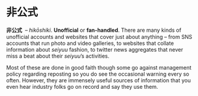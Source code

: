 # 非公式

**非公式**  – *hikōshiki*. **Unofficial** or **fan-handled**. There are many kinds of unofficial accounts and websites that cover just about anything – from SNS accounts that run photo and video galleries, to websites that collate information about *seiyuu* fashion, to twitter news aggregates that never miss a beat about their *seiyuu*’s activities.

Most of these are done in good faith though some go against management policy regarding reposting so you do see the occasional warning every so often. However, they are immensely useful sources of information that you even hear industry folks go on record and say they use them.
